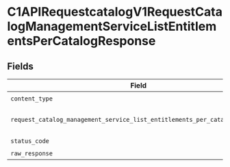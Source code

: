 # C1APIRequestcatalogV1RequestCatalogManagementServiceListEntitlementsPerCatalogResponse


## Fields

| Field                                                                                                                                                                          | Type                                                                                                                                                                           | Required                                                                                                                                                                       | Description                                                                                                                                                                    |
| ------------------------------------------------------------------------------------------------------------------------------------------------------------------------------ | ------------------------------------------------------------------------------------------------------------------------------------------------------------------------------ | ------------------------------------------------------------------------------------------------------------------------------------------------------------------------------ | ------------------------------------------------------------------------------------------------------------------------------------------------------------------------------ |
| `content_type`                                                                                                                                                                 | *str*                                                                                                                                                                          | :heavy_check_mark:                                                                                                                                                             | HTTP response content type for this operation                                                                                                                                  |
| `request_catalog_management_service_list_entitlements_per_catalog_response`                                                                                                    | [Optional[shared.RequestCatalogManagementServiceListEntitlementsPerCatalogResponse]](../../models/shared/requestcatalogmanagementservicelistentitlementspercatalogresponse.md) | :heavy_minus_sign:                                                                                                                                                             | The RequestCatalogManagementServiceListEntitlementsPerCatalogResponse message contains a list of results and a nextPageToken if applicable.                                    |
| `status_code`                                                                                                                                                                  | *int*                                                                                                                                                                          | :heavy_check_mark:                                                                                                                                                             | HTTP response status code for this operation                                                                                                                                   |
| `raw_response`                                                                                                                                                                 | [requests.Response](https://requests.readthedocs.io/en/latest/api/#requests.Response)                                                                                          | :heavy_minus_sign:                                                                                                                                                             | Raw HTTP response; suitable for custom response parsing                                                                                                                        |